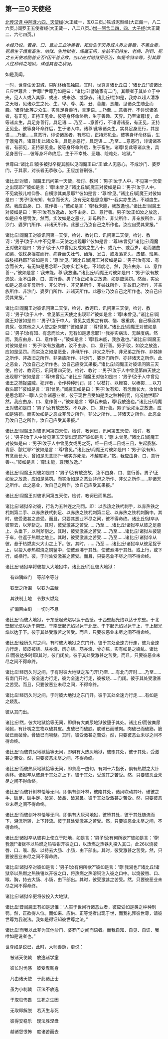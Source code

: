 ## 第一三O 天使经

[北传汉译 中阿含六四、天使经](https://github.com/gwsice/buddhism/blob/master/%E6%97%A9%E6%9C%9F/%E4%B8%AD%E9%98%BF%E5%90%AB%E7%BB%8F/12.md#tian-shi-jing)(大正藏一，五O三页。)铁城泥梨经(大正藏一，八二六页。)阎罗王五使者经(大正藏一，八二八页。)[增一阿含二四，四、大子经](https://github.com/gwsice/buddhism/blob/master/%E6%97%A9%E6%9C%9F/%E5%A2%9E%E4%B8%80%E9%98%BF%E5%90%AB%E7%BB%8F/24.md#4)(大正藏二、六七四页。)

*本经乃说，若身、口、意之三业净善者，死后生于天界或人界之善趣，不善业者，死后生于饿鬼畜生、地狱。生地狱者，阎魔王问，生前不见持生、老病、刑罚、死之五天使劝励善业否?因不善业故，告以应对地狱受惩治，如是令狱卒等，引其罪人往种种之地狱，详述其苦之状况。*

如是我闻。

一时，世尊住舍卫城，只陀林给孤独园。其时，世尊言诸比丘曰：‘诸比丘!”彼诸比丘应世尊言：‘世尊!”世尊乃如是曰：‘诸比丘!譬喻家有二门，其眼者于其处立于中央，见人人或入其家、或出、或来访、或辞去。诸比丘!恰如是，我亦以超人清净之天眼，见诸众生之死、生、卑、尊、美、丑、善趣、恶趣，见诸众生随业而趣。‘诸尊!此等之众生，实具足身善行，具定语……乃至……意善行，不诽谤诸圣者，有正见，正持正见业。彼等身坏命终后，生于善趣、天界。乃至诸尊!复，此等诸众生，具足身善行，具足语……乃至……意善行，不诽谤诸圣，有正见，正持正见业。彼等身坏命终后，生于诸人中。诸尊!此等诸众生，实具足身恶行，其是语……乃至……意恶行，诽谤诸圣者，有邪见，正持邪见业。彼等身坏命终后，生于饿鬼界。诸尊!复此诸众生，具足身恶行，具足语……乃至……意恶行，诽谤诸圣者，有邪见，正持邪见业。彼等身坏命终后，生于畜生。诸尊!复此等诸众生，具足身恶行……彼等身坏命终后，生于不幸处、恶趣、险难处、地狱。”

世尊曰:‘诸比丘!彼多被狱卒捉其腕以见阎魔王曰:‘王!此人无慈心，不成沙门、婆罗门，于其家，对长者无恭敬心。王应加笞刑彼。”

诸比丘!对彼，阎魔王讯问第一天使，检讨、教诃：‘男子!汝于人中，不见第一天使之出现耶?”彼如是言：‘尊!未曾见!”诸比丘!阎魔王对彼如是曰：‘男子!汝于人中，不见幼孩儿唯仰卧、自横涂其粪尿耶?”彼如是言：‘尊!曾见。”诸比丘!阎魔王对彼如是曰：‘男子!汝有知、有念而长大，汝有无如是思念耶?--我实亦生法，不越度生。然，我应由身、口、意作善--。”彼如是言：‘尊!我未能，我放逸也。”诸比丘!阎魔王对彼如是曰：‘男子!汝有放逸故，汝不由身、口、意行善。男子!汝正如汝之放逸，如是应令惩罚汝。然而，实汝如是之恶业，非母所作、非父所作、非亲族所作、非沙门、婆罗门所作、非诸天所作。此恶业乃汝自己之所作也。汝应自受其果报。”

诸比丘!阎魔王对彼讯问第一天使，检讨、教讨已，讯问第二天使，检讨、教诃：‘男子!汝于人中不见第二天使之出现耶?”彼如是言：‘尊!未曾见!”诸比丘!阎魔王对彼如是曰：‘男子!汝于人中曾见女成男之生八十、或九十、或百岁，老而腰曲如梁、依杖身摇震而行、病身而失壮气、齿落、发白、或发落秃头、皮皱、班黑、四肢损耗耶?”彼如是言：‘尊!曾见。”诸比丘!阎魔王对彼如是曰：‘男子!汝有知、有念而长大，有无如是思念耶--我亦实老法也。不越度老。然，我应由身、口、意作善--。”彼如是言：‘我未能，尊!我放逸。”诸比丘!阎魔王对彼如是曰：‘男子!汝有放逸故，汝不由身、口、意行善。男子!汝正如汝之放逸，如是应惩罚。然而，实汝如是之恶业非母所作、非父所作、非兄弟所作、非姊妹所作、非故旧之所作，非亲族所作、非沙门、婆罗门所作、非诸天所作。此恶业乃汝自己之所作也。汝自己应受其果报。”

诸比丘!阎魔王对彼讯问第二天使，检讨、教诃已，讯问第三天使，检讨、教诃：‘男子!汝于人中、曾见第三天使之出现耶?”彼如是言：‘尊!未曾见。”诸比丘!阎魔王对彼如是曰：‘男子!汝于中人，曾见女或男之有病、恼、极重病、自己横涂其粪尿，依其他之人人使之卧床耶?”彼如是言：‘尊!曾见。”诸比丘!阎魔王对彼如是曰：‘男子!汝有知、有念而长大，无有如是思念耶?--我亦实病法、无越度病。然而，我应由身、口、意作善--。”彼如是言：‘尊!我未能，我放逸也。”诸比丘!阎魔王对彼如是曰：‘男子!汝有放逸故，汝不由身、口、意行善。男子!汝，如汝之放逸，应如是惩罚。而实汝之如是恶业，非母所作、非父之所作、非兄弟之所作、非姊妹之所作、非故旧之所作、非亲族所作、非沙门、婆罗门所作、亦非诸天之所作。此之恶业，乃汝自己之所作也。汝自己应受其果报。”诸比丘!阎魔王对彼讯问第三天使，检讨、教诃已，讯问第四天使，检讨、教讨：‘男子!汝于人中曾见第四天使之出现耶?”彼如是言：‘尊!未曾见。”诸比丘!阎魔王对彼如是曰：‘男子!汝于人中曾见诸王之捕捉盗贼、犯罪者，令作种种刑罚，即：以杖打、以鞭笞、以棒掷……以刀截头耶?”彼如是言：‘尊!曾见。”阎魔王如是曰：‘男子!汝有知、有念而长大，汝曾如是思念耶?--尊!人实作诸恶业者，彼于现世且受如是类之种种刑罚，何况他世耶?然，我应由身、口、意作善--。”彼如是言：‘尊!我未能，尊!我放逸也。”诸比丘!阎魔王对彼如是曰：‘男子!汝有放逸故，不以身、口、意行善。男子!汝如汝之放逸，应如是惩罚。而实汝如是之恶业非母之所作，非父之所作……非诸天之所作。此恶业乃汝自己之所作，汝自己应受其果报。”

诸比丘!阎魔王对彼讯问第四天使，检讨、教诃已，讯问第五天使，检讨、教讨：‘男子!汝于人中曾见第五天使出现耶?”彼如是言：‘尊!未曾见。”诸比丘!阎魔王对彼如是曰：‘男子!汝于人中曾见女或男之死，经一日或二日或三日，生起膨胀、青瘀、脓烂耶?”彼如是言：‘尊!曾见。”诸比丘!阎魔王对彼如是曰：‘男子!汝有知、有念而长大，曾如是思念耶?--我实亦死法，不越度死。”然，我应由身、口、意行善--。”彼如是言：‘尊!未能，尊!我放逸。”

诸比丘!阎魔王对彼如是曰：‘男子!汝有放逸故，汝不由身、口、意行善。男子!正如汝之放逸，应如是惩罚。而实汝如是之恶业非母之所作、非父之所作……非诸天之所作。此之恶业，汝自己之所作，汝自己应受其果报。”

诸比丘!阎魔王对彼讯问第五天使，检讨、教诃已而黑然。

诸比丘!诸狱卒对彼，行名为五种连之刑罚。即：以赤热之铁杙刺手，以赤热铁之杙刺第二手、以赤热铁杙刺足、以赤热之铁杙刺第二足、以赤热之铁杙刺胸中。其时，彼受激甚之苦受。而且，只要其恶业不尽之间，彼不得命终。诸比丘!狱卒从彼带去，以斧斩之。其时，彼受激甚之苦受……乃至……诸比丘!诸狱卒从彼之足悬上、头垂下，以利斧割之。其时，彼受激甚之苦受……乃至……诸比丘!诸狱从彼轭于车，往返于热燃之地上。其时，彼受激甚之苦受……乃至……诸比丘!诸狱卒从彼，悬于热燃炭火大山之上下。彼，其时，……乃至……诸比丘!诸狱卒从彼足捉于上，以投入赤热燃烧之铜釜中，使彼煮沸于其处，使彼煮沸于其处，或上行，或下行，或横行。彼，于时处受激甚之苦受。而且，只要恶业不尽之间不得命终。

诸比丘!诸狱卒将彼投入大地狱中。诸比丘!而且彼大地狱：

&nbsp;&nbsp;&nbsp;&nbsp;有四隅四门&nbsp;&nbsp;&nbsp;&nbsp;等部令等分

&nbsp;&nbsp;&nbsp;&nbsp;铁壁之所围&nbsp;&nbsp;&nbsp;&nbsp;以铁为盖蔽

&nbsp;&nbsp;&nbsp;&nbsp;其铁制土地&nbsp;&nbsp;&nbsp;&nbsp;令敷火燃烧

&nbsp;&nbsp;&nbsp;&nbsp;扩偏百由旬&nbsp;&nbsp;&nbsp;&nbsp;一切时不息

诸比丘!而彼大地狱，于东壁起光焰以达于西壁。于西壁起光焰以达于东壁。于北壁起光焰以达于南壁。于南壁起光焰以达于北壁。于下起光焰以达于上，于上起光焰以达于下。彼于其处受激苦之苦受。而且，只要彼恶业未尽之间不得命终。

诸比丘!经历久时之间，有时彼大地狱之东门开。彼于其处全速力行走，彼为全速力行走，彼皮被烧、肤亦烧、肉亦烧、筋亦烧、骨亦焦，实有如是之娆乱。诸比丘!而彼达多时耶!其时，彼门闭矣。彼于其处受激甚之苦受，而且，只要彼恶业未尽之间不得命终。

诸比丘!经历久时之间，于有时彼大地狱之东门开!乃至……有北门开时……乃至……有南门开时。彼全速力行走，彼为全速力行走，彼被烧……门闭。彼于其处受激甚之苦受。而且，只要彼恶业未尽之间，不得命终。 

诸比丘!经历久时之间，于时彼大地狱之东门开。彼于其处全速力行走……有如是之娆乱。

彼从其门出。

诸比丘!然，彼大地狱恰等无间，即俱有大粪尿地狱彼堕于其处。诸比丘!而彼粪尿地狱，有针嘴之生物以破其皮。皮破已而破肤。肤破已而破肉。肉破已而破筋。筋破已而破骨。骨破已而啖髓。其时，彼受激甚之苦受。然，只要彼恶业未尽之间不得命终。

诸比丘!而彼粪尿地狱恰等无间，即俱有大热灰地狱，彼堕其处，彼于其处，受激甚之苦受。然，只要彼恶未尽之间，不得命终。 

诸比丘!而彼热灰地狱恰等无间，即耸高一由旬，有刺十六指长，俱有热燃之大针树林。诸狱卒从彼悬于其处之上下。彼于其处，受激其之苦受。然，只要彼恶业未尽之间不得命终。

诸比丘!而彼针树林恰等无间，即俱有剑叶林，彼陷其处，诸风吹动其叶，破彼之手、破足、破手足、破耳、破鼻、破耳鼻。彼于其处受激甚之苦受。然，只要彼恶业未尽之间不得命终。

诸比丘!而彼剑叶林恰等无间，即俱有大灰河地狱，彼堕其处，彼于其处随流而下，溯流所转，上下转流。彼于其处受激甚之苦受。然，只要彼恶业未尽之间，不得命终。

诸比丘!诸狱卒从彼钩上使立于陆地，如是言：‘男子!汝有何所欲?”彼如是言：‘尊!我饿!”诸狱卒以热燃之热铁钳开彼之口，以热燃之热铁丸投入其口。此26以烧彼唇、口、喉、胸、以持去大肠、小肠，由下部出。其时，彼受激甚之苦受。然，只要彼恶业未尽之间不得命终。

诸比丘!诸狱卒对彼如是言：‘男子!汝有何所欲?”彼如是言：‘尊!我渴也!”诸比丘!诸狱卒以热燃之热铁钳以开彼之口，将热燃之热溶铜注入彼之口中。以烧彼唇、口、喉、胸，持去大肠、小肠，由下部出。其时，彼受激甚之苦受。然，只要彼恶业未尽之间不得命终。

诸比丘!诸狱卒更将彼投入大地狱。

诸比丘!昔阎魔王有如是思惟：‘人实于世间行诸恶业者，彼应受如是类之种种刑罚。然，正欲得人位。而如来、应供、正等觉者出现于世，而我礼拜彼世尊，请彼世尊为我说法。我如是得证知彼世尊之法。”

诸比丘!而我以此非为其他沙门、婆罗门之闻而语者。而我自知、自见、自识、我唯如是说者也。”

世尊如是说已，此时，大师善逝，更说：

&nbsp;&nbsp;&nbsp;&nbsp;被诸天使戟&nbsp;&nbsp;&nbsp;&nbsp;放逸诸学童

&nbsp;&nbsp;&nbsp;&nbsp;彼长时忧感&nbsp;&nbsp;&nbsp;&nbsp;彼受卑贱身

&nbsp;&nbsp;&nbsp;&nbsp;凡由诸天使&nbsp;&nbsp;&nbsp;&nbsp;于此诸正士

&nbsp;&nbsp;&nbsp;&nbsp;虽为小刺戟&nbsp;&nbsp;&nbsp;&nbsp;正法不放逸

&nbsp;&nbsp;&nbsp;&nbsp;于取见怖畏&nbsp;&nbsp;&nbsp;&nbsp;生死之生因

&nbsp;&nbsp;&nbsp;&nbsp;无取即解脱&nbsp;&nbsp;&nbsp;&nbsp;若灭生与死

&nbsp;&nbsp;&nbsp;&nbsp;彼得安稳乐&nbsp;&nbsp;&nbsp;&nbsp;现法胜涅盘

&nbsp;&nbsp;&nbsp;&nbsp;越诸怨恨怖&nbsp;&nbsp;&nbsp;&nbsp;度诸苦而去
